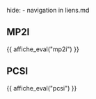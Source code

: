 hide: - navigation  in liens.md

## MP2I
{{ affiche_eval("mp2i") }}

## PCSI

{{ affiche_eval("pcsi") }}
